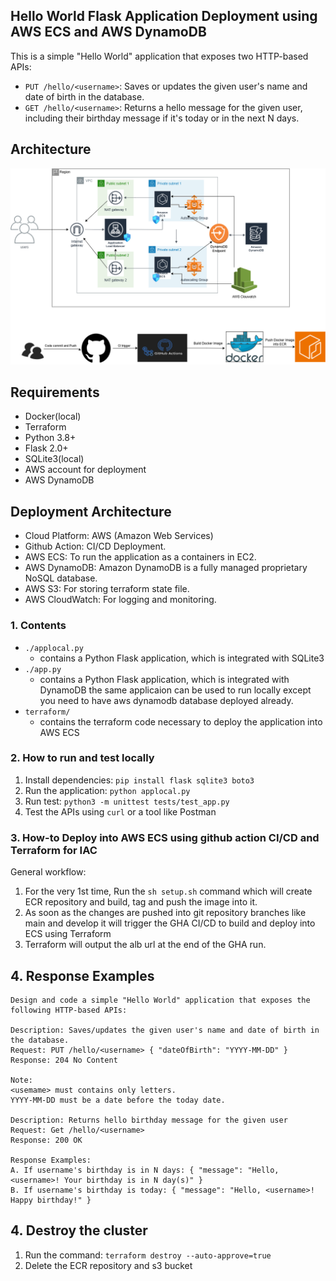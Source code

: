 ## Hello World Flask Application Deployment using AWS ECS and AWS DynamoDB

This is a simple "Hello World" application that exposes two HTTP-based APIs:

* `PUT /hello/<username>`: Saves or updates the given user's name and date of birth in the database.
* `GET /hello/<username>`: Returns a hello message for the given user, including their birthday message if it's today or in the next N days.

Architecture
------------
![Architecture](https://github.com/sagary2j/python-flask-hello-world/blob/develop/architecture-ECS-flask.drawio.png)


Requirements
------------
* Docker(local)
* Terraform
* Python 3.8+
* Flask 2.0+
* SQLite3(local)
* AWS account for deployment
* AWS DynamoDB

Deployment Architecture
------------
* Cloud Platform: AWS (Amazon Web Services)
* Github Action: CI/CD Deployment.
* AWS ECS: To run the application as a containers in EC2.
* AWS DynamoDB: Amazon DynamoDB is a fully managed proprietary NoSQL database.
* AWS S3: For storing terraform state file.
* AWS CloudWatch: For logging and monitoring.

### 1. Contents
- `./applocal.py`
  - contains a Python Flask application, which is integrated with SQLite3
- `./app.py`
  - contains a Python Flask application, which is integrated with DynamoDB the same applicaion can be used to run locally except you need to have aws dynamodb database deployed already.
- `terraform/`
  - contains the terraform code necessary to deploy the application into AWS ECS
  
### 2. How to run and test locally

1. Install dependencies: `pip install flask sqlite3 boto3`
2. Run the application: `python applocal.py`
3. Run test: `python3 -m unittest tests/test_app.py`
3. Test the APIs using `curl` or a tool like Postman

### 3. How-to Deploy into AWS ECS using github action CI/CD and Terraform for IAC
General workflow: 
1. For the very 1st time, Run the `sh setup.sh` command which will create ECR repository and build, tag and push the image into it.
2. As soon as the changes are pushed into git repository branches like main and develop it will trigger the GHA CI/CD to build and deploy into ECS using Terraform
5. Terraform will output the alb url at the end of the GHA run.

## 4. Response Examples
```
Design and code a simple "Hello World" application that exposes the following HTTP-based APIs: 

Description: Saves/updates the given user's name and date of birth in the database. 
Request: PUT /hello/<username> { "dateOfBirth": "YYYY-MM-DD" }
Response: 204 No Content
 
Note:
<usemame> must contains only letters. 
YYYY-MM-DD must be a date before the today date. 

Description: Returns hello birthday message for the given user 
Request: Get /hello/<username> 
Response: 200 OK 

Response Examples: 
A. If username's birthday is in N days: { "message": "Hello, <username>! Your birthday is in N day(s)" } 
B. If username's birthday is today: { "message": "Hello, <username>! Happy birthday!" } 

```

## 4. Destroy the cluster
1. Run the command: `terraform destroy --auto-approve=true`
2. Delete the ECR repository and s3 bucket